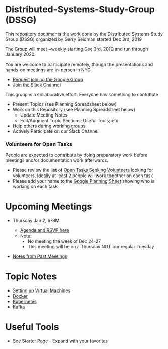 # Distributed-Systems-Study-Group (DSSG)

This repository documents the work done by the Distributed Systems Study Group (DSSG) organized by Gerry Seidman started Dec 3rd, 2019

The Group will meet ~weekly starting Dec 3rd, 2019 and run through January 2020. 

You are welcome to participate remotely, though the presentations and hands-on meetings are in-person in NYC

* [Request joining the Google Group](https://groups.google.com/forum/#!forum/distributed-systems-study-group)
* [Join the Slack Channel](https://dssg-workspace.slack.com/)


This group is a collaborative effort. Everyone has something to contribute
* Present Topics (see Planning Spreadsheet below)
* Work on this Repository (see Planning Spreadsheet below)
    * Update Meeting Notes
    * Edit/Augment Topic Sections; Useful Tools; etc
* Help others during working groups
* Actively Participate on our Slack Channel

### Volunteers for Open Tasks
People are expected to contribute by doing preparatory work before meetings and/or documentation work afterwards.

* Please review the list of [Open Tasks Seeking Volunteers](tasks/openTasks-12-12-19.md) looking for volunteers.  Ideally at least 2 people will work together on each task
* Please add your name to the [Google Planning Sheet](https://docs.google.com/spreadsheets/d/1z1dPJTVdZcgb4hQwultcTQKZMfylgzN-vo-1vEtBIo8/edit?folder=1cOZqwtdXc0OFYofPUgukaOk6l3JC9-sP#gid=0) showing who is working on each task

# Upcoming Meetings 

* Thursday Jan 2, 6-9M  
    * [Agenda and RSVP here](https://docs.google.com/forms/d/1TzmI3TBpkXbtWAk1N2uKJhSF6Mp8eu9rTHiJ1Czqv0M/)
    * Note:
        * No meeting the week of Dec 24-27
        * This meeting will be on a Thursday NOT our regular Tuesday 

* [Notes from Past Meetings](meetingNotes/README.md)

# Topic Notes

* [Setting up Virtual Machines](vms/README.md)
* [Docker](docker/README.md)
* [Kubernetes](kubernetes/README.md)
* [Kafka](kafka/README.md)



# Useful Tools

* [See Starter Page - Expand with your favorites](tools/README.md)

